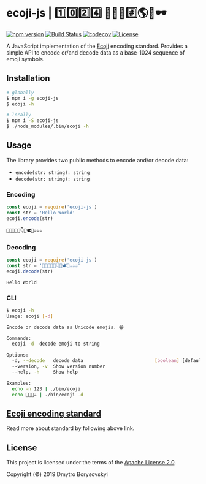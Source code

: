 # ecoji-js | 1️⃣0️⃣2️⃣4️⃣  👨‍💻🔥#️⃣🌎🛫🕶️

[![npm version](https://badge.fury.io/js/ecoji-js.svg)](https://www.npmjs.com/package/ecoji-js)
[![Build Status](https://travis-ci.com/dimabory/ecoji-js.svg?branch=master)](https://travis-ci.com/dimabory/ecoji-js)
[![codecov](https://codecov.io/gh/dimabory/ecoji-js/branch/master/graph/badge.svg)](https://codecov.io/gh/dimabory/ecoji-js)
[![License](https://img.shields.io/badge/License-Apache%202.0-green.svg)](https://opensource.org/licenses/Apache-2.0)

A JavaScript implementation of the [Ecoji](https://github.com/keith-turner/ecoji) encoding standard. Provides a simple API to encode or/and decode data as a base-1024 sequence of emoji symbols.

## Installation

```bash
# globally
$ npm i -g ecoji-js
$ ecoji -h

# locally
$ npm i -S ecoji-js
$ ./node_modules/.bin/ecoji -h
```

## Usage

The library provides two public methods to encode and/or decode data: 
* `encode(str: string): string`
* `decode(str: string): string`

### Encoding
```js
const ecoji = require('ecoji-js')
const str = 'Hello World'
ecoji.encode(str)
```
```
🏯🔩🚗🌷🍉👇🦒🕊👡☕☕☕
```
### Decoding
```js
const ecoji = require('ecoji-js')
const str = '🏯🔩🚗🌷🍉👇🦒🕊👡☕☕☕'
ecoji.decode(str)
```
```
Hello World
```
### CLI

```bash
$ ecoji -h
Usage: ecoji [-d]

Encode or decode data as Unicode emojis. 😁

Commands:
  ecoji -d  decode emoji to string

Options:
  -d, --decode   decode data                          [boolean] [default: false]
  --version, -v  Show version number                                   [boolean]
  --help, -h     Show help                                             [boolean]

Examples:
  echo -n 123 | ./bin/ecoji
  echo 🎌🚟🎈☕ | ./bin/ecoji -d

```
## [Ecoji encoding standard](https://github.com/keith-turner/ecoji/blob/master/docs/encoding.md)
Read more about standard by following above link.

## License
This project is licensed under the terms of the [Apache License 2.0](LICENSE).

Copyright (©️) 2019 Dmytro Borysovskyi
